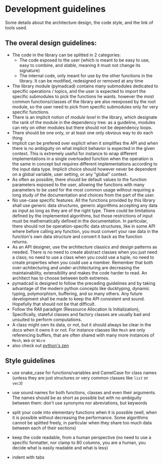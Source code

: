 # Development guidelines


Some details about the architecture design, the code style, and the link of tools used.

## The overal design guidelines:

- The code in the library can be splitted in 2 categories:  
  + The code exposed to the user (which is meant to be easy to use, easy to combine, and *stable*, meaning it must not change its signature)
  + The internal code, only meant for use by the other functions in the library. It can be modified, redesigned or removed at any time
- The library module (pymadcad) contains many submodules dedicated to specific operations / topics, and the user is expected to import the specific submodules to pick the functions he wants. however the most common functions/classes of the library are also reexposed by the root module, so the user need to pick from specific submodules only for very specific functions.
- There is an implicit notion of *module level* in the library, which designate the rank of the module in the dependency tree: as a guideline, modules can rely on other modules but there should not be dependency loops.
- There should be one only, or at least one only obvious way to do each thing
- Implicit can be prefered over explicit when it simplifies the API and when there is no ambiguity on what implicit behavior is expected in the given context. This is extremely useful for instance to wrap different implementations in a single overloaded function when the operation is the same in concept but requires different implementations according to the input data type. Implicit choice should however never be dependent on a global variable, user setting, or any "global" context.
- As often as possible, there should be default values to the function parameters exposed to the user, allowing the functions with many parameters to be used for the most common usage without requiring a long study of the documentation and choices from the part of the user.
- No use-case specific features. All the functions provided by this library shall use generic data structures, generic algorithms accepting any data as input as long as they are of the right type. There could be limitations defined by the implemented algorithms, but those restrictions of input must be mathematically defined in the documentation. In particular, there should not be operation-specific data structures, like in some API where before calling any function, you must convert your raw data in the function's own data structure and convert it back as the function returns.
- As an API designer, use the architecture classics and design patterns as needed. There is no need to create abstract classes when you just need a class; no need to use a class when you could use a tuple, no need to create properties when you could use a member. Remember that both over-achitecturing and under-architecturing are decreasing the maintainability, extensibility and makes the code harder to read. An architect has to choose between both extremes.
- pymadcad is designed to follow the preceding guidelines and by taking advantage of the modern python concepts like ducktyping, dynamic typing, polymorphism, buffering, and so many others. Any future development shall be made to keep the API consistent and sound. Hopefully that should not be that difficult.
- Follow the RAII paradigm (Ressource Allocation Is Initialization), Specifically, stateful classes and factory classes are usually bad and unsuited to perform computations.
- A class might own its data, or not, but it should always be clear in the docs when it owns it or not. For instance classes like `Mesh` are only referencing buffers, that are often shared with many more instances of `Mesh`, `Web` or `Wire`
- also check out [python's zen](https://peps.python.org/pep-0020/)

## Style guidelines

- use snake_case for functions/variables and CamelCase for class names (unless they are just structures or very common classes like  `list` or `vec3`)

- use sound names for both functions, classes and even their arguments. The names should be as short as possible but with no ambiguity between them: don't use synonyms nor abreviations, but keywords

- split your code into elementary functions when it is possible (well, when it is possible without decreasing the performance. Some algorithms cannot be splitted freely, in particular when they share too much data between each of their sections)

- keep the code readable, from a human perspective (no need to use a specific formatter, nor clamp to 80 columns, you are a human, you decide what is easily readable and what is less)

- indent with tabs

